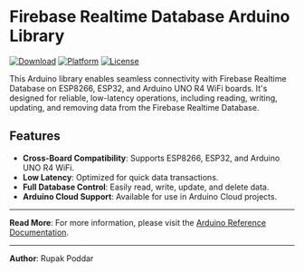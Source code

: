 # Firebase Realtime Database Arduino Library

[![Download](https://img.shields.io/badge/download-ZIP%20file-FF7043?style=for-the-badge&logo=icloud&logoColor=white&labelColor=23272E)](https://github.com/Rupakpoddar/Firebase-Arduino-Library/archive/refs/heads/main.zip)
[![Platform](https://img.shields.io/badge/platform-ESP8266%20|%20ESP32%20|%20UNO%20R4%20WiFi-00979D?style=for-the-badge&logo=arduino&logoColor=white&labelColor=23272E)](https://github.com/Rupakpoddar/Firebase-Arduino-Library)
[![License](https://img.shields.io/github/license/Rupakpoddar/Firebase-Arduino-Library?style=for-the-badge&logo=github&logoColor=white&labelColor=23272E&color=007ACC)](https://github.com/Rupakpoddar/Firebase-Arduino-Library/blob/main/LICENSE)

This Arduino library enables seamless connectivity with Firebase Realtime Database on ESP8266, ESP32, and Arduino UNO R4 WiFi boards. It's designed for reliable, low-latency operations, including reading, writing, updating, and removing data from the Firebase Realtime Database.

## Features

- **Cross-Board Compatibility**: Supports ESP8266, ESP32, and Arduino UNO R4 WiFi.
- **Low Latency**: Optimized for quick data transactions.
- **Full Database Control**: Easily read, write, update, and delete data.
- **Arduino Cloud Support**: Available for use in Arduino Cloud projects.

---

**Read More**: For more information, please visit the [Arduino Reference Documentation](https://www.arduino.cc/reference/en/libraries/firebase/).

---

**Author**: Rupak Poddar
